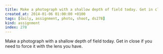 ```yaml
---
title: Make a photograph with a shallow depth of field today. Get in close if you need to force it with the lens you have.
created_at: 2014-01-06 01:00:00 +0100
tags: [daily, assignment, photo, shoot, ds278]
kind: assignment
index: 278
---
```


Make a photograph with a shallow depth of field today. Get in close if you need to force it with the lens you have.
